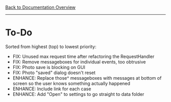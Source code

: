 [Back to Documentation Overview](README.md)

---

# To-Do

Sorted from highest (top) to lowest priority:

- FIX: Unused max request time after refactoring the RequestHandler
- FIX: Remove messageboxes for individual events, too obtrusive
- FIX: Photo save is blocking on GUI
- FIX: Photo "saved" dialog doesn't reset
- ENHANCE: Replace those^ messageboxes with messages at bottom of screen so the user knows something actually happened
- ENHANCE: Include link for each case
- ENHANCE: Add "Open" to settings to go straight to data folder

